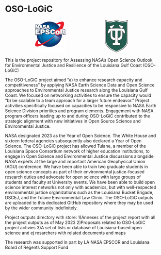 # OSO-LoGiC

<p align="center">
  <img src="project_outputs/images/cropped-NASA_EPSCOR_-PNG.png" alt="Image1" width="20%">
  &nbsp; &nbsp; &nbsp; &nbsp; &nbsp; &nbsp; &nbsp; &nbsp; &nbsp; &nbsp; &nbsp; &nbsp; &nbsp; &nbsp; &nbsp; &nbsp;
  <img src="project_outputs/images/ƒƒTUshield_2c.png" alt="Image2" width="15%">
</p>

This is the project repository for Assessing NASA’s Open Science Outlook for Environmental Justice and Resilience of the Louisiana Gulf Coast (OSO-LoGiC)

The OSO-LoGiC project aimed “a) to enhance research capacity and competitiveness” by applying NASA Earth Science Data and Open Science approaches to Environmental Justice research along the Louisiana Gulf Coast. We focused on networking activities to ensure the capacity would “b) be scalable to a team approach for a larger future endeavor.” Project activities specifically focused on capacities to be responsive to NASA Earth Science Division priorities and program elements. Engagement with NASA program officers leading up to and during OSO-LoGiC contributed to the strategic alignment with new initiatives in Open Source Science and Environmental Justice. 


NASA designated 2023 as the Year of Open Science. The White House and sixteen federal agencies subsequently also declared a Year of Open Science. The OSO-LoGiC project has allowed Tulane, a member of the Louisiana Space Consortium network of higher education institutions, to engage in Open Science and Environmental Justice discussions alongside NASA experts at the large and important American Geophysical Union (AGU) conference. We have been able to train two graduate students in open science concepts as part of their environmental justice-focused research duties and advocate for open science with large groups of students and faculty at University events. We have been able to build open science interest networks not only with academics, but with well-respected environmental justice organizations such as the Louisiana Bucket Brigade, DSCEJ, and the Tulane Environmental Law Clinic. The OSO-LoGiC outputs are uploaded to this dedicated GitHub repository where they may be used by the wider community indefinitely. 

Project outputs directory with store:
1)Annexes of the project report with all the project outputs as of May 2023
2)Proposals related to OSO-LoGiC project activies
3)A set of lists or database of Louisiana-based open science and ej resarchers with related documents and maps

The research was supported in part by LA NASA EPSCOR and Louisiana Board of Regents Support Fund

